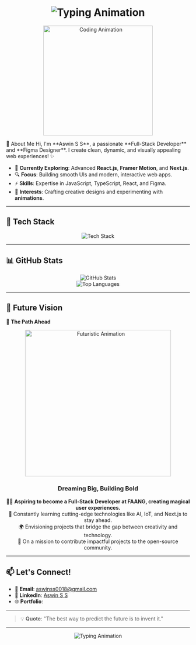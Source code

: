 <h1 align="center">
  <img src="https://readme-typing-svg.herokuapp.com?font=Fira+Code&size=30&duration=4000&pause=1000&center=true&vCenter=true&width=600&height=50&lines=Welcome+to+Aswin+S+S's+GitHub!;Full-Stack+Developer;Mobile+App+Developer;UI%2FUX+Designer;Innovator+%26+Learner;Let's+Build+Amazing+Things!+🚀" alt="Typing Animation" />
</h1>
<p align="center">
  <img src="https://media.giphy.com/media/qgQUggAC3Pfv687qPC/giphy.gif" width="300px" alt="Coding Animation" />
</p>
👋 About Me
Hi, I'm **Aswin S S**, a passionate **Full-Stack Developer** and **Figma Designer**.  
I create clean, dynamic, and visually appealing web experiences! ✨  

- 🌱 **Currently Exploring**: Advanced **React.js**, **Framer Motion**, and **Next.js**.  
- 🔍 **Focus**: Building smooth UIs and modern, interactive web apps.  
- ⚡ **Skills**: Expertise in JavaScript, TypeScript, React, and Figma.  
- 🎨 **Interests**: Crafting creative designs and experimenting with **animations**.  
---

## 🚀 Tech Stack

<p align="center">
  <img src="https://skillicons.dev/icons?i=html,css,js,ts,react,nextjs,nodejs,mongodb,figma,tailwind,firebase,git" alt="Tech Stack" /><br/>
</p>

---

## 📊 GitHub Stats

<div align="center">
  <img src="https://github-readme-stats.vercel.app/api?username=aswinss18&show_icons=true&theme=radical" alt="GitHub Stats" />
</div>
<div align="center">
  <img src="https://github-readme-stats.vercel.app/api/top-langs/?username=aswinss18&layout=compact&theme=radical" alt="Top Languages" />
</div>

---
## 🚀 Future Vision

🌟 **The Path Ahead**  
<div align="center">
  <img src="https://media.giphy.com/media/fwbZnTftCXVocKzfxR/giphy.gif" width="400px" alt="Futuristic Animation" />
  <h3>Dreaming Big, Building Bold</h3>
  <p>
    👨‍💻 <strong>Aspiring to become a Full-Stack Developer at FAANG, creating magical user experiences.</strong><br />
    🧠 Constantly learning cutting-edge technologies like AI, IoT, and Next.js to stay ahead.<br />
    🌍 Envisioning projects that bridge the gap between creativity and technology.<br />
    🔗 On a mission to contribute impactful projects to the open-source community.
  </p>
</div>

---

## 📫 Let's Connect!

- 📧 **Email**: [aswinss0018@gmail.com](mailto:aswinss0018@gmail.com)  
- 🔗 **LinkedIn**: [Aswin S S](https://www.linkedin.com/in/aswin-s-s-632405306/)  
- 🌐 **Portfolio**: 

---

> 💡 **Quote**: "The best way to predict the future is to invent it."

---

<p align="center">
  <img src="https://readme-typing-svg.herokuapp.com?font=Fira+Code&size=20&pause=1000&color=34F4F7&center=true&vCenter=true&width=435&lines=Thanks+for+visiting!;Happy+Coding!+%F0%9F%92%BB" alt="Typing Animation" />
</p>
